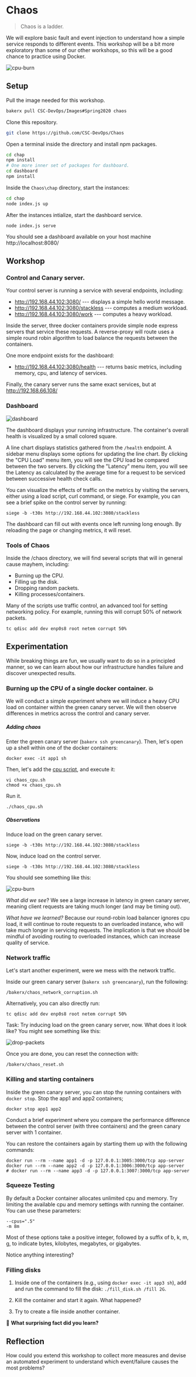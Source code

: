 # Chaos

> Chaos is a ladder.

We will explore basic fault and event injection to understand how a simple service responds to different events. This workshop will be a bit more exploratory than some of our other workshops, so this will be a good chance to practice using Docker.

![cpu-burn](img/cpu-burn.png)

## Setup

Pull the image needed for this workshop.

```bash
bakerx pull CSC-DevOps/Images#Spring2020 chaos
```

Clone this repository.

```bash
git clone https://github.com/CSC-DevOps/Chaos
```

Open a terminal inside the directory and install npm packages.

```bash
cd chap
npm install
# One more inner set of packages for dashboard.
cd dashboard
npm install
```

Inside the `Chaos\chap` directory, start the instances:

```bash
cd chap
node index.js up
```

After the instances intialize, start the dashboard service.

```
node index.js serve
```

You should see a dashboard available on your host machine http://localhost:8080/

## Workshop

### Control and Canary server.

Your control server is running a service with several endpoints, including:

* http://192.168.44.102:3080/ --- displays a simple hello world message.
* http://192.168.44.102:3080/stackless --- computes a medium workload.
* http://192.168.44.102:3080/work --- computes a heavy workload.

Inside the server, three docker containers provide simple node express servers that service these requests.
A reverse-proxy will route uses a simple round robin algorithm to load balance the requests between the containers.

One more endpoint exists for the dashboard:

* http://192.168.44.102:3080/health --- returns basic metrics, including memory, cpu, and latency of services.

Finally, the canary server runs the same exact services, but at http://192.168.66.108/

### Dashboard

![dashboard](img/dashboard.png)

The dashboard displays your running infrastructure.  The container's overall health is visualized by a small colored square. 

A line chart displays statistics gathered from the `/health` endpoint. A sidebar menu displays some options for updating the line chart. By clicking the "CPU Load" menu item, you will see the CPU load be compared between the two servers. By clicking the "Latency" menu item, you will see the Latency as calculated by the average time for a request to be serviced between successive health check calls.

You can visualize the effects of traffic on the metrics by visiting the servers, either using a load script, curl command, or siege. For example, you can see a brief spike on the control server by running:

    siege -b -t30s http://192.168.44.102:3080/stackless

The dashboard can fill out with events once left running long enough. By reloading the page or changing metrics, it will reset.

### Tools of Chaos

Inside the /chaos directory, we will find several scripts that will in general cause mayhem, including:

* Burning up the CPU.
* Filling up the disk.
* Dropping random packets.
* Killing processes/containers.

Many of the scripts use traffic control, an advanced tool for setting networking policy. For example, running this will corrupt 50% of network packets.

    tc qdisc add dev enp0s8 root netem corrupt 50%

## Experimentation

While breaking things are fun, we usually want to do so in a principled manner, so we can learn about how our infrastructure handles failure and discover unexpected results.

### Burning up the CPU of a single docker container. 💥

We will conduct a simple experiment where we will induce a heavy CPU load on container within the green canary server. We will then observe differences in metrics across the control and canary server.

##### Adding chaos

Enter the green canary server (`bakerx ssh greencanary`). Then, let's open up a shell within one of the docker containers:

```
docker exec -it app1 sh
```

Then, let's add the [cpu script](chaos/chaos_cpu.sh), and execute it:

```
vi chaos_cpu.sh
chmod +x chaos_cpu.sh
```

Run it.

```
./chaos_cpu.sh
```

##### Observations

Induce load on the green canary server.

    siege -b -t30s http://192.168.44.102:3080/stackless

Now, induce load on the control server.

    siege -b -t30s http://192.168.44.102:3080/stackless

You should see something like this:

![cpu-burn](img/cpu-burn.png)

*What did we see*? We see a large increase in latency in green canary server, meaning client requests are taking much longer (and may be timing out).

*What have we learned?* Because our round-robin load balancer ignores cpu load, it will continue to route requests to an overloaded instance, who will take much longer in servicing requests. The implication is that we should be mindful of avoiding routing to overloaded instances, which can increase quality of service.


### Network traffic

Let's start another experiment, were we mess with the network traffic.

Inside our green canary server (`bakerx ssh greencanary`), run the following:

    /bakerx/chaos_network_corruption.sh

Alternatively, you can also directly run:

    tc qdisc add dev enp0s8 root netem corrupt 50%

Task: Try inducing load on the green canary server, now. What does it look like? You might see something like this:

![drop-packets](img/drop-packets.png)

Once you are done, you can reset the connection with:

    /bakerx/chaos_reset.sh


### Killing and starting containers

Inside the green canary server, you can stop the running containers with `docker stop`.
Stop the app1 and app2 containers;

```
docker stop app1 app2
```

Conduct a brief experiment where you compare the performance difference between the control server (with three containers) and the green canary server with 1 container.

You can restore the containers again by starting them up with the following commands:
```
docker run --rm --name app1 -d -p 127.0.0.1:3005:3000/tcp app-server
docker run --rm --name app2 -d -p 127.0.0.1:3006:3000/tcp app-server
# docker run --rm --name app3 -d -p 127.0.0.1:3007:3000/tcp app-server
```

### Squeeze Testing

By default a Docker container allocates unlimited cpu and memory. Try limiting the available cpu and memory settings with running the container. You can use these parameters:

```
--cpus=".5"
-m 8m
```

Most of these options take a positive integer, followed by a suffix of b, k, m, g, to indicate bytes, kilobytes, megabytes, or gigabytes.

Notice anything interesting?

### Filling disks

1. Inside one of the containers (e.g., using `docker exec -it app3 sh`), add and run the command to fill the disk: `./fill_disk.sh /fill 2G`.

2. Kill the container and start it again. What happened?

3. Try to create a file inside another container.

🔴 **What surprising fact did you learn?**

## Reflection

How could you extend this workshop to collect more measures and devise an automated experiment to understand which event/failure causes the most problems?